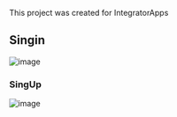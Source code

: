 This project was created for IntegratorApps

## Singin

![image](https://user-images.githubusercontent.com/19477370/67730646-62f33600-f9d4-11e9-8049-810c35223ef7.png)

### SingUp

![image](https://user-images.githubusercontent.com/19477370/67730659-71415200-f9d4-11e9-93c4-d3abddb73dd1.png)
